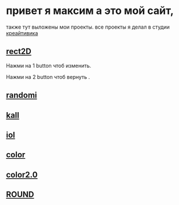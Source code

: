 # привет я максим а это мой сайт,
также тут выложены мои проекты.
 все проекты я делал в студии 
 [креайтивика]( https://creitivika.ru/ "Я ссылка") 

 

## [rect2D](https://maxim00000maxim.github.io/rect2D/ "Я ссылка")

 Нажми на 1 button чтоб изменить.

 Нажми на 2 button чтоб вернуть .


## [randomi](https://maxim00000maxim.github.io/randomi/ "Я ссылка")

## [kall](https://maxim00000maxim.github.io/kall/ "Я ссылка")

## [iol](https://maxim00000maxim.github.io/lio/ "Я секкрет")

## [color](https://maxim00000maxim.github.io/color/ "Я ссылка")

## [color2.0]( https://maxim00000maxim.github.io/color2.0/ "Я ссылка")

## [ROUND]( https://maxim00000maxim.github.io/ROUND/ "Я ссылка")

